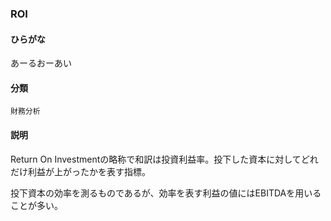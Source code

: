 <div style="display:none;">

## [あ行](securities-terms?id=あ行)
## [か行](securities-terms?id=か行)
## [さ行](securities-terms?id=さ行)
## [た行](securities-terms?id=た行)
## [な行](securities-terms?id=な行)
## [は行](securities-terms?id=は行)
## [ま行](securities-terms?id=ま行)
## [や行](securities-terms?id=や行)
## [ら行](securities-terms?id=ら行)
## [わ行](securities-terms?id=わ行)
## [英数字・記号](securities-terms?id=英数字・記号)

</div>

### ROI

#### ひらがな

あーるおーあい

#### 分類

`財務分析`

#### 説明

Return On Investmentの略称で和訳は投資利益率。投下した資本に対してどれだけ利益が上がったかを表す指標。
投下資本の効率を測るものであるが、効率を表す利益の値にはEBITDAを用いることが多い。

